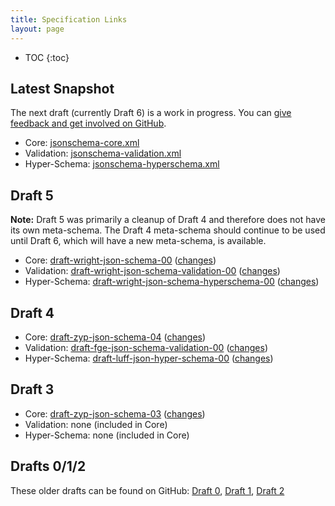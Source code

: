 ```yaml
---
title: Specification Links
layout: page
---
```


<!-- Links on this page should be immutable -- none of them should go to `/latest`, etc. -->

* TOC
{:toc}

## Latest Snapshot

The next draft (currently Draft 6) is a work in progress.  You can [give feedback and get involved on GitHub](https://github.com/json-schema-org/json-schema-spec).

 - Core: [jsonschema-core.xml](https://github.com/json-schema-org/json-schema-spec/blob/master/jsonschema-core.xml)
 - Validation: [jsonschema-validation.xml](https://github.com/json-schema-org/json-schema-spec/blob/master/jsonschema-validation.xml)
 - Hyper-Schema: [jsonschema-hyperschema.xml](https://github.com/json-schema-org/json-schema-spec/blob/master/jsonschema-hyperschema.xml)

## Draft 5

**Note:** Draft 5 was primarily a cleanup of Draft 4 and therefore does not have its own meta-schema.  The Draft 4 meta-schema should continue to be used until Draft 6, which will have a new meta-schema, is available.

 - Core: [draft-wright-json-schema-00](https://tools.ietf.org/html/draft-wright-json-schema-00) ([changes](https://tools.ietf.org/html/draft-wright-json-schema-00#appendix-B))
 - Validation: [draft-wright-json-schema-validation-00](https://tools.ietf.org/html/draft-wright-json-schema-validation-00) ([changes](https://tools.ietf.org/html/draft-wright-json-schema-validation-00#appendix-B))
 - Hyper-Schema: [draft-wright-json-schema-hyperschema-00](https://tools.ietf.org/html/draft-wright-json-schema-hyperschema-00) ([changes](https://tools.ietf.org/html/draft-wright-json-schema-hyperschema-00#appendix-B))

## Draft 4

 - Core: [draft-zyp-json-schema-04](https://tools.ietf.org/html/draft-zyp-json-schema-04) ([changes](https://tools.ietf.org/html/draft-zyp-json-schema-04#appendix-A))
 - Validation: [draft-fge-json-schema-validation-00](https://tools.ietf.org/html/draft-fge-json-schema-validation-00) ([changes](https://tools.ietf.org/html/draft-fge-json-schema-validation-00#appendix-A))
 - Hyper-Schema: [draft-luff-json-hyper-schema-00](https://tools.ietf.org/html/draft-luff-json-hyper-schema-00) ([changes](https://tools.ietf.org/html/draft-luff-json-hyper-schema-00#appendix-A))

## Draft 3

 - Core: [draft-zyp-json-schema-03](https://tools.ietf.org/html/draft-zyp-json-schema-03) ([changes](https://tools.ietf.org/html/draft-zyp-json-schema-03#appendix-A))
 - Validation: none (included in Core)
 - Hyper-Schema: none (included in Core)

## Drafts 0/1/2
These older drafts can be found on GitHub: [Draft 0](https://github.com/json-schema-org/json-schema-org.github.io/tree/master/draft-00), [Draft 1](https://github.com/json-schema-org/json-schema-org.github.io/tree/master/draft-01), [Draft 2](https://github.com/json-schema-org/json-schema-org.github.io/tree/master/draft-02)